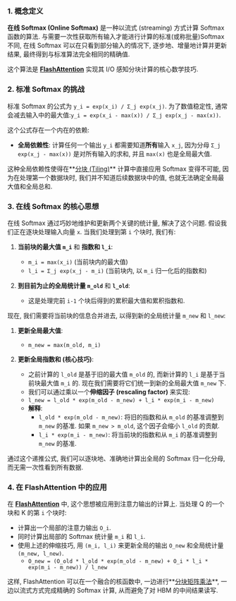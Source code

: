 ### 1. 概念定义

**在线 Softmax (Online Softmax)** 是一种以流式 (streaming) 方式计算 Softmax 函数的算法. 与需要一次性获取所有输入才能进行计算的标准(或称批量)Softmax 不同, 在线 Softmax 可以在只看到部分输入的情况下, 逐步地、增量地计算并更新结果, 最终得到与标准算法完全相同的精确值. 

这个算法是 **[FlashAttention](./Lecture5-FlashAttention.md)** 实现其 I/O 感知分块计算的核心数学技巧. 

### 2. 标准 Softmax 的挑战

标准 Softmax 的公式为 `y_i = exp(x_i) / Σ_j exp(x_j)`. 为了数值稳定性, 通常会减去输入中的最大值:`y_i = exp(x_i - max(x)) / Σ_j exp(x_j - max(x))`. 

这个公式存在一个内在的依赖:
- **全局依赖性**: 计算任何一个输出 `y_i` 都需要知道**所有**输入 `x_j`, 因为分母 `Σ_j exp(x_j - max(x))` 是对所有输入的求和, 并且 `max(x)` 也是全局最大值. 

这种全局依赖性使得在**[分块 (Tiling)](./Lecture5-Tiling.md)** 计算中直接应用 Softmax 变得不可能, 因为在处理第一个数据块时, 我们并不知道后续数据块中的值, 也就无法确定全局最大值和全局总和. 

### 3. 在线 Softmax 的核心思想

在线 Softmax 通过巧妙地维护和更新两个关键的统计量, 解决了这个问题. 假设我们正在逐块处理输入向量 `x`. 当我们处理到第 `i` 个块时, 我们有:

1.  **当前块的最大值 `m_i`** 和 **指数和 `l_i`**:
    - `m_i = max(x_i)` (当前块内的最大值)
    - `l_i = Σ_j exp(x_j - m_i)` (当前块内, 以 `m_i` 归一化后的指数和)

2.  **到目前为止的全局统计量 `m_old`** 和 **`l_old`**:
    - 这是处理完前 `i-1` 个块后得到的累积最大值和累积指数和. 

现在, 我们需要将当前块的信息合并进去, 以得到新的全局统计量 `m_new` 和 `l_new`:

1.  **更新全局最大值**:
    - `m_new = max(m_old, m_i)`

2.  **更新全局指数和 (核心技巧)**:
    - 之前计算的 `l_old` 是基于旧的最大值 `m_old` 的, 而新计算的 `l_i` 是基于当前块最大值 `m_i` 的. 现在我们需要将它们统一到新的全局最大值 `m_new` 下. 
    - 我们可以通过乘以一个**伸缩因子 (rescaling factor)** 来实现:
    - `l_new = l_old * exp(m_old - m_new) + l_i * exp(m_i - m_new)`
    - **解释**:
        - `l_old * exp(m_old - m_new)`: 将旧的指数和从 `m_old` 的基准调整到 `m_new` 的基准. 如果 `m_new > m_old`, 这个因子会缩小 `l_old` 的贡献. 
        - `l_i * exp(m_i - m_new)`: 将当前块的指数和从 `m_i` 的基准调整到 `m_new` 的基准. 

通过这个递推公式, 我们可以逐块地、准确地计算出全局的 Softmax 归一化分母, 而无需一次性看到所有数据. 

### 4. 在 FlashAttention 中的应用

在 **[FlashAttention](./Lecture5-FlashAttention.md)** 中, 这个思想被应用到注意力输出的计算上. 当处理 Q 的一个块和 K 的第 `i` 个块时:

- 计算出一个局部的注意力输出 `O_i`. 
- 同时计算出局部的 Softmax 统计量 `m_i` 和 `l_i`. 
- 使用上述的伸缩技巧, 用 `(m_i, l_i)` 来更新全局的输出 `O_new` 和全局统计量 `(m_new, l_new)`. 
    - `O_new = (O_old * l_old * exp(m_old - m_new) + O_i * l_i * exp(m_i - m_new)) / l_new`

这样, FlashAttention 可以在一个融合的核函数中, 一边进行**[分块矩阵乘法](./Lecture5-Tiled-Matrix-Multiplication-Algorithm.md)**, 一边以流式方式完成精确的 Softmax 计算, 从而避免了对 HBM 的中间结果读写. 